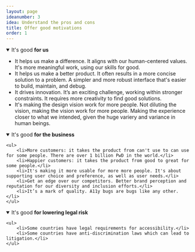 ```yaml
---
layout: page
ideanumber: 3
idea: Understand the pros and cons
title: Offer good motivations
order: 1
---
```


<details open id="good-for-us" tabindex="-1">
	<summary>It's good <strong>for us</strong></summary>
	<ul>
		<li>It helps us make a difference. It aligns with our human-centered values. It's more meaningful work, using our skills for good.</li>
		<li>It helps us make a better product. It often results in a more concise solution to a problem. A simpler and more robust interface that's easier to build, maintain, and debug.</li>
		<li>It drives innovation. It’s an exciting challenge, working within stronger constraints. It requires more creativity to find good solutions. </li>
		<li>It's making the design vision work for more people. Not diluting the vision, making the vision work for more people. Making the experience closer to what we intended, given the huge variery and variance in human beings.</li>
	</ul>
</details>

<details open id="good-for-the-business" tabindex="-1">
	<summary>It's good <strong>for the business</strong></summary>

	<ul>
		<li>More customers: it takes the product from can't use to can use for some people. There are over 1 billion PwD in the world.</li>
		<li>Happier customers: it takes the product from good to great for some people.</li>
		<li>It's making it more usable for more more people. It's about supporting user choice and preference, as well as user needs.</li>
		<li>Get an edge over our competitors. Better brand perception and reputation for our diversity and inclusion efforts.</li>
		<li>It’s a mark of quality. A11y bugs are bugs like any other.</li>
	</ul>
</details>

<details open id="good-for-lowering-legal-risk" tabindex="-1">
	<summary>It's good <strong>for lowering legal risk</strong></summary>

	<ul>
		<li>Some countries have legal requirements for accessibility.</li>
		<li>Some countries have anti-discrimination laws which can lead to litigation.</li>
	</ul>
</details>